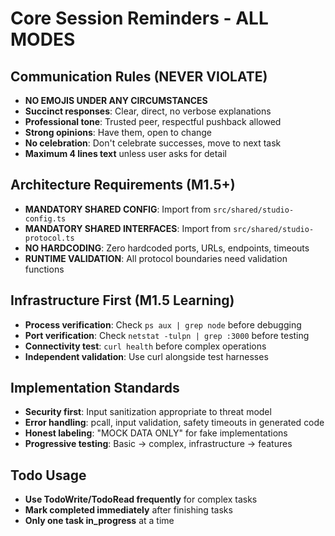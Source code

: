 # Core Session Reminders - ALL MODES

## Communication Rules (NEVER VIOLATE)
- **NO EMOJIS UNDER ANY CIRCUMSTANCES**
- **Succinct responses**: Clear, direct, no verbose explanations
- **Professional tone**: Trusted peer, respectful pushback allowed
- **Strong opinions**: Have them, open to change
- **No celebration**: Don't celebrate successes, move to next task
- **Maximum 4 lines text** unless user asks for detail

## Architecture Requirements (M1.5+)
- **MANDATORY SHARED CONFIG**: Import from `src/shared/studio-config.ts`
- **MANDATORY SHARED INTERFACES**: Import from `src/shared/studio-protocol.ts`  
- **NO HARDCODING**: Zero hardcoded ports, URLs, endpoints, timeouts
- **RUNTIME VALIDATION**: All protocol boundaries need validation functions

## Infrastructure First (M1.5 Learning)
- **Process verification**: Check `ps aux | grep node` before debugging
- **Port verification**: Check `netstat -tulpn | grep :3000` before testing
- **Connectivity test**: `curl health` before complex operations
- **Independent validation**: Use curl alongside test harnesses

## Implementation Standards
- **Security first**: Input sanitization appropriate to threat model
- **Error handling**: pcall, input validation, safety timeouts in generated code
- **Honest labeling**: "MOCK DATA ONLY" for fake implementations
- **Progressive testing**: Basic → complex, infrastructure → features

## Todo Usage
- **Use TodoWrite/TodoRead frequently** for complex tasks
- **Mark completed immediately** after finishing tasks
- **Only one task in_progress** at a time